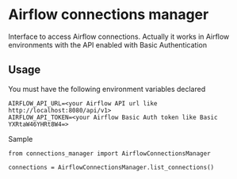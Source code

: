 # Airflow connections manager

Interface to access Airflow connections. Actually it works in Airflow environments with the API enabled with Basic Authentication

## Usage

You must have the following environment variables declared
```
AIRFLOW_API_URL=<your Airflow API url like http://localhost:8080/api/v1>
AIRFLOW_API_TOKEN=<your Airflow Basic Auth token like Basic YXRtaW46YHRt8W4=>
```

Sample
```
from connections_manager import AirflowConnectionsManager

connections = AirflowConnectionsManager.list_connections()
```